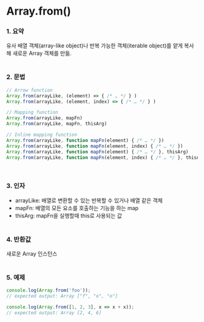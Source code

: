 # Array.from()
### 1. 요약
유사 배열 객체(array-like object)나 반복 가능한 객체(iterable object)를 얕게 복사해 새로운 Array 객체를 만듦.
<br /><br />

### 2. 문법
```javascript
// Arrow function
Array.from(arrayLike, (element) => { /* … */ } )
Array.from(arrayLike, (element, index) => { /* … */ } )

// Mapping function
Array.from(arrayLike, mapFn)
Array.from(arrayLike, mapFn, thisArg)

// Inline mapping function
Array.from(arrayLike, function mapFn(element) { /* … */ })
Array.from(arrayLike, function mapFn(element, index) { /* … */ })
Array.from(arrayLike, function mapFn(element) { /* … */ }, thisArg)
Array.from(arrayLike, function mapFn(element, index) { /* … */ }, thisArg)
```
<br />

### 3. 인자
- arrayLike: 배열로 변환할 수 있는 반복할 수 있거나 배열 같은 객체
- mapFn: 배열의 모든 요소를 호출하는 기능을 하는 map
- thisArg: mapFn을 실행할때 this로 사용되는 값
<br /><br />

### 4. 반환값
새로운 Array 인스턴스
<br /><br />

### 5. 예제
```javascript
console.log(Array.from('foo'));
// expected output: Array ["f", "o", "o"]

console.log(Array.from([1, 2, 3], x => x + x));
// expected output: Array [2, 4, 6]
```
